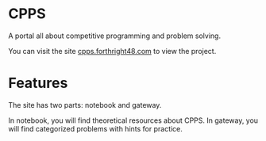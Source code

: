 # CPPS

A portal all about competitive programming and problem solving.

You can visit the site [cpps.forthright48.com](http://cpps.forthright48.com) to view the project.

# Features

The site has two parts: notebook and gateway.

In notebook, you will find theoretical resources about CPPS. In gateway, you will find categorized problems with hints for practice.
